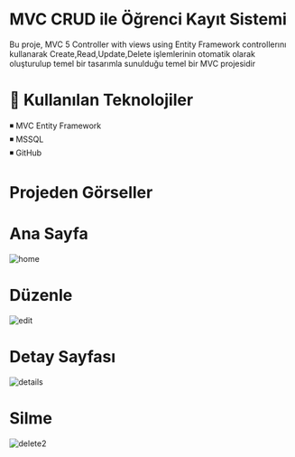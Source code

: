 # MVC CRUD ile Öğrenci Kayıt Sistemi

Bu proje, MVC 5 Controller with views using Entity Framework controllerını kullanarak Create,Read,Update,Delete işlemlerinin otomatik olarak oluşturulup temel bir tasarımla sunulduğu temel bir MVC projesidir

# 🔨  Kullanılan Teknolojiler
◾ MVC Entity Framework   
◾ MSSQL  
◾ GitHub

# Projeden Görseller  
# Ana Sayfa  
![home](https://github.com/user-attachments/assets/6622d627-54b8-4333-9232-760f31573f70)  

# Düzenle
![edit](https://github.com/user-attachments/assets/6b6c87ba-414f-423a-983a-ae705f98a894)  

# Detay Sayfası

![details](https://github.com/user-attachments/assets/16e4024b-329e-4a41-b8dc-657846357be6)  

# Silme
![delete2](https://github.com/user-attachments/assets/a179489b-6c3b-4a41-9dd4-27939d127c6d)  
